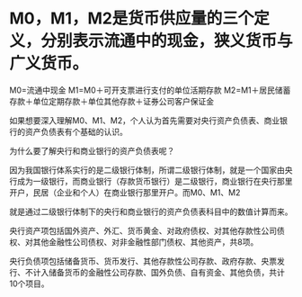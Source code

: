 M0，M1，M2是货币供应量的三个定义，分别表示流通中的现金，狭义货币与广义货币。
================

M0=流通中现金
M1=M0＋可开支票进行支付的单位活期存款
M2=M1＋居民储蓄存款＋单位定期存款＋单位其他存款＋证券公司客户保证金

如果想要深入理解M0、M1、M2，个人认为首先需要对央行资产负债表、商业银行的资产负债表有个基础的认识。

为什么要了解央行和商业银行的资产负债表呢？

因为我国银行体系实行的是二级银行体制，所谓二级银行体制，就是一个国家由央行成为一级银行，而商业银行（存款货币银行）是二级银行，商业银行在央行那里开户，民居（企业和个人）在商业银行那里开户。而M0、M1、M2

就是通过二级银行体制下的央行和商业银行的资产负债表科目中的数值计算而来。

央行资产项包括国外资产、外汇、货币黄金、对政府债权、对其他存款性公司债权、对其他金融性公司债权、对非金融性部门债权、其他资产，共8项。

央行负债项包括储备货币、货币发行、其他存款性公司存款、政府存款、央票发行、不计入储备货币的金融性公司存款、国外负债、自有资金、其他负债，共计10个项目。
